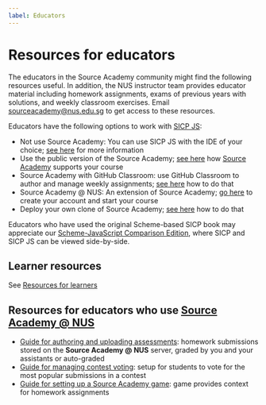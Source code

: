 ```yaml
---
label: Educators
---
```


# Resources for educators

The educators in the Source Academy community might find the following resources useful. In addition, the NUS instructor team provides educator material including homework assignments, exams of previous years with solutions, and weekly classroom exercises. Email [sourceacademy@nus.edu.sg](mailto:sourceacademy@comp.nus.edu.sg) to get access to these resources. 

Educators have the following options to work with [SICP JS](https://sourceacademy.org/sicpjs/):
- Not use Source Academy: You can use SICP JS with the IDE of your choice; [see here](../package/README.md) for more information
- Use the public version of the Source Academy; [see here](../vanilla/README.md) how [Source Academy](https://sourceacademy.org/) supports your course
- Source Academy with GitHub Classroom: use GitHub Classroom to author and manage weekly assignments; [see here](github/README.md) how to do that
- Source Academy @ NUS: An extension of Source Academy; [go here](https://sourceacademy.nus.edu.sg) to create your account and start your course
- Deploy your own clone of Source Academy; [see here](../deployment/README.md) how to do that

Educators who have used the original Scheme-based SICP book may appreciate our [Scheme-JavaScript Comparison Edition](https://sicp.sourceacademy.org), where SICP and SICP JS can be viewed side-by-side.

## Learner resources

See [Resources for learners](https://about.sourceacademy.org/learner/README.html)

## Resources for educators who use [Source Academy @ NUS](https://sourceacademy.nus.edu.sg/)

- [Guide for authoring and uploading assessments](assessment/README.md): homework submissions stored on the **Source Academy @ NUS** server, graded by you and your assistants or auto-graded
- [Guide for managing contest voting](voting/README.md): setup for students to vote for the most popular submissions in a contest 
- [Guide for setting up a Source Academy game](game/README.md): game provides context for homework assignments


